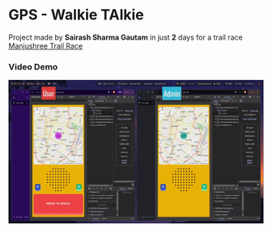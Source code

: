 # GPS - Walkie TAlkie

Project made by **Sairash Sharma Gautam**  in just **2** days for a trail race <br>[Manjushree Trail Race](https://manjushreetrailrace.com/)

### Video Demo
![](./assets/gps-walkietalkie-edit.gif)